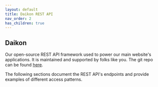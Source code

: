 ```yaml
---
layout: default
title: Daikon REST API
nav_order: 2
has_children: true
---
```


## Daikon ##

Our open-source REST API framework used to power our main website's applications. It is maintained and supported by folks like you. The git repo can be found <a href = "https://github.com/tm41m/daikon">here</a>.

The following sections document the REST API's endpoints and provide examples of different access patterns.